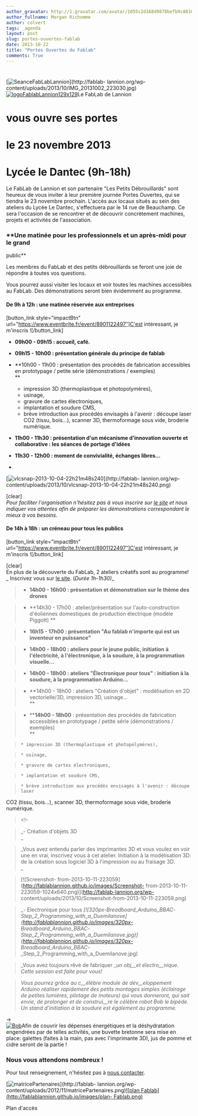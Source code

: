 ```yaml
---
author_gravatar: http://1.gravatar.com/avatar/1055c2d168d9878befb9c8810eda96dc?s=96&d=mm&r=g
author_fullname: Morgan Richomme
author: colvert
tags: _agenda
layout: post
slug: portes-ouvertes-fablab
date: 2013-10-22
title: "Portes Ouvertes du Fablab"
comments: True
---
```

#
[![SeanceFabLabLannion](http://fablablannion.github.io/images/IMG_20131002_223030-1024x768.jpg)](http://fablab-
lannion.org/wp-
content/uploads/2013/10/IMG_20131002_223030.jpg)[![logoFablabLannion129x129](http://fablablannion.github.io/images/logoFablabLannion129x129.png)](http://fablablannion.github.io/images/logoFablabLannion129x129.png)Le
FabLab de Lannion

# vous ouvre ses portes

# le 23 novembre 2013

#  Lycée le Dantec (9h-18h)



Le FabLab de Lannion et son partenaire "Les Petits Débrouillards" sont heureux
de vous inviter à leur première journée Portes Ouvertes, qui se tiendra le 23
novembre prochain. L'accès aux locaux situés au sein des ateliers du Lycée Le
Dantec, s'effectuera par le 14 rue de Beauchamp. Ce sera l'occasion de se
rencontrer et de découvrir concrètement machines, projets et activités de
l'association.

### **Une matinée pour les professionnels et un après-midi pour le grand
public**

Les membres du FabLab et des petits débrouillards se feront une joie de
répondre à toutes vos questions.

Vous pourrez aussi visiter les locaux et voir toutes les machines accessibles
au FabLab. Des démonstrations seront bien évidemment au programme.

#### **De 9h à 12h : une matinée réservée aux entreprises**

[button_link style="impactBtn"
url="https://www.eventbrite.fr/event/8901122497″]C'est intéressant, je
m'inscris ![/button_link]

  * **09h00 - 09h15 : accueil, café.**
  * **09h15 - 10h00 : présentation générale du principe de fablab**
  * **10h00 - 11h00 : présentation des procédés de fabrication accessibles en prototypage / petite série (démonstrations / exemples)  
**

    * impression 3D (thermoplastique et photopolymères),
    * usinage,
    * gravure de cartes électroniques,
    * implantation et soudure CMS,
    * brève introduction aux procédés envisagés à l'avenir : découpe laser CO2 (tissu, bois…), scanner 3D, thermoformage sous vide, broderie numérique.
  * **11h00 - 11h30 : présentation d'un mécanisme d'innovation ouverte et collaborative : les séances de portage d'idées**
  * **11h30 - 12h00 : moment de convivialité, échanges libres…**
  *   
[![vlcsnap-2013-10-04-22h21m48s240](http://fablablannion.github.io/images/vlcsnap-2013-10-04-22h21m48s240-1024x576.png)](http://fablab-
lannion.org/wp-content/uploads/2013/10/vlcsnap-2013-10-04-22h21m48s240.png)  

  

  
[clear]  
_Pour faciliter l'organisation n'hésitez pas à vous inscrire sur [le
site](https://www.eventbrite.fr/event/8901122497) et nous indiquer vos
attentes afin de préparer les démonstrations correspondant le mieux à vos
besoins._



#### **De 14h à 18h : un créneau pour tous les publics**

  

  
[button_link style="impactBtn"
url="https://www.eventbrite.fr/event/8901122497″]C'est intéressant, je
m'inscris ![/button_link]

  
[clear]  
En plus de la découverte du FabLab, 2 ateliers créatifs sont au programme! _
Inscrivez vous sur [le site](https://www.eventbrite.fr/event/8901122497).
(_Durée 1h-1h30)__

>   * **14h00 - 16h00 : présentation et démonstration sur le thème des
drones**

>   * **14h30 - 17h00 : atelier/présentation sur l'auto-construction
d'éoliennes domestiques de production électrique (modèle Piggott) **

>   * **16h15 - 17h00 : présentation "Au fablab n'importe qui est un inventeur
en puissance"**

>   * **14h00 - 18h00 : ateliers pour le jeune public, initiation à
l'électricité, à l'électronique, à la soudure, à la programmation visuelle…**

>   * **14h00 - 18h00 : ateliers "Électronique pour tous" : initiation à la
soudure, à la programmation Arduino…**

>   * **14h00 - 18h00 : ateliers "Création d'objet" : modélisation en 2D
vectorielle/3D, impression 3D, usinage…  
>  **

>   * ******14h00 - 18h00**** : présentation des procédés de fabrication
accessibles en prototypage / petite série (démonstrations / exemples)  
>  **

>

>     * impression 3D (thermoplastique et photopolymères),

>     * usinage,

>     * gravure de cartes électroniques,

>     * implantation et soudure CMS,

>     * brève introduction aux procédés envisagés à l'avenir : découpe laser
CO2 (tissu, bois…), scanner 3D, thermoformage sous vide, broderie numérique.

>

>

> &lt;!-

>

> _- Création d'objets 3D  
>  _

>

> _Vous avez entendu parler des imprimantes 3D et vous voulez en voir une en
vrai, inscrivez vous à cet atelier. Initiation à la modélisation 3D: de la
création sous logiciel 3D à l'impression ou au fraisage 3D.  
>  _

>

> [![Screenshot-
from-2013-10-11-223059](http://fablablannion.github.io/images/Screenshot-
from-2013-10-11-223059-1024x640.png)](http://fablab-lannion.org/wp-
content/uploads/2013/10/Screenshot-from-2013-10-11-223059.png)

> _- Electronique pour tous _[![320px-Breadboard_Arduino_BBAC_-
_Step_2_Programming_with_a_Duemilanove](http://fablablannion.github.io/images/320px-
Breadboard_Arduino_BBAC_-
_Step_2_Programming_with_a_Duemilanove.jpg)](http://fablablannion.github.io/images/320px-
Breadboard_Arduino_BBAC_-_Step_2_Programming_with_a_Duemilanove.jpg)

>

> _Vous avez toujours rêvé de fabriquer __un obj__et électro__nique. Cette
session est faite pour vous!_

>

> _Vous pourrez grâce au c__élèbre module de dév__eloppement Arduino réaliser
rapidement des petits montages simples (éclairage de petites lumières,
pilotage de moteurs) qui vous donneront, qui sait envie, de prolonger et de
construi__re le célèbre robot Bob le bipède. Un stand d'initiation à la
soudure est également au programme._

-&gt;  
[![Bob](http://fablablannion.github.io/images/Bob.jpg)](http://fablablannion.github.io/images/Bob.jpg)Afin
de couvrir les dépenses énergétiques et la déshydratation engendrées par de
telles activités, une buvette bretonne sera mise en place: galettes (faites à
la main, pas avec l'imprimante 3D), jus de pomme et cidre seront de la partie
!

###

###

### **Nous vous attendons nombreux !**

Pour tout renseignement, n'hésitez pas à [nous contacter](/contact).

[![matricePartenaires](http://fablablannion.github.io/images/matricePartenaires-300x277.png)](http://fablab-
lannion.org/wp-content/uploads/2012/11/matricePartenaires.png)[![plan
Fablab](http://fablablannion.github.io/images/plan-
Fablab.png)](http://fablablannion.github.io/images/plan-Fablab.png)

Plan d'accès


